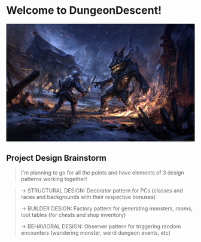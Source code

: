 # Welcome to DungeonDescent!

![image info](dungeon-art.jpg)

## Project Design Brainstorm

> I'm planning to go for all the points and have elements of 3 design patterns working together!
 
> -> STRUCTURAL DESIGN: Decorator pattern for PCs (classes and races and backgrounds with their respective bonuses)
>
> -> BUILDER DESIGN: Factory pattern for generating monsters, rooms, loot tables (for chests and shop inventory)
>
> -> BEHAVIORAL DESIGN: Observer pattern for triggering random encounters (wandering monster, weird dungeon events, etc)


